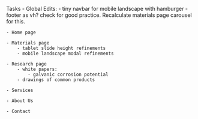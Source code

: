 Tasks
    - Global Edits:
        - tiny navbar for mobile landscape with hamburger
        - footer as vh? check for good practice. Recalculate materials page carousel for this.

    - Home page

    - Materials page
        - tablet slide height refinements
        - mobile landscape modal refinements

    - Research page
        - white papers:
            - galvanic corrosion potential  
        - drawings of common products
        
    - Services

    - About Us

    - Contact